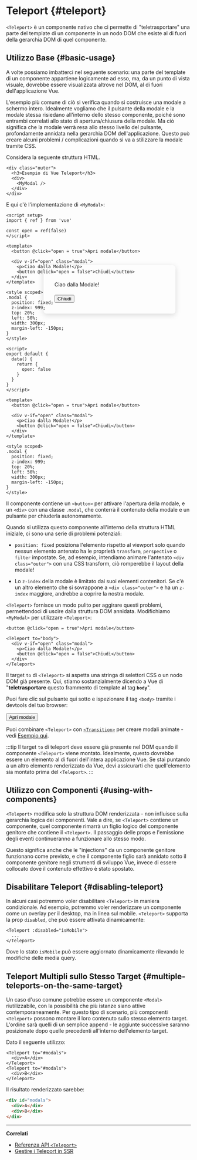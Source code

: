 # Teleport {#teleport}

 <VueSchoolLink href="https://vueschool.io/lessons/vue-3-teleport" title="Lezione gratuita sul Teleport in Vue.js"/>

`<Teleport>` è un componente nativo che ci permette di "teletrasportare" una parte del template di un componente in un nodo DOM che esiste al di fuori della gerarchia DOM di quel componente.

## Utilizzo Base {#basic-usage}

A volte possiamo imbatterci nel seguente scenario: una parte del template di un componente appartiene logicamente ad esso, ma, da un punto di vista visuale, dovrebbe essere visualizzata altrove nel DOM, al di fuori dell'applicazione Vue.

L'esempio più comune di ciò si verifica quando si costruisce una modale a schermo intero. Idealmente vogliamo che il pulsante della modale e la modale stessa risiedano all'interno dello stesso componente, poiché sono entrambi correlati allo stato di apertura/chiusura della modale. Ma ciò significa che la modale verrà resa allo stesso livello del pulsante, profondamente annidata nella gerarchia DOM dell'applicazione. Questo può creare alcuni problemi / complicazioni quando si va a stilizzare la modale tramite CSS.

Considera la seguente struttura HTML.

```vue-html
<div class="outer">
  <h3>Esempio di Vue Teleport</h3>
  <div>
    <MyModal />
  </div>
</div>
```

E qui c'è l'implementazione di `<MyModal>`:

<div class="composition-api">

```vue
<script setup>
import { ref } from 'vue'

const open = ref(false)
</script>

<template>
  <button @click="open = true">Apri modale</button>

  <div v-if="open" class="modal">
    <p>Ciao dalla Modale!</p>
    <button @click="open = false">Chiudi</button>
  </div>
</template>

<style scoped>
.modal {
  position: fixed;
  z-index: 999;
  top: 20%;
  left: 50%;
  width: 300px;
  margin-left: -150px;
}
</style>
```

</div>
<div class="options-api">

```vue
<script>
export default {
  data() {
    return {
      open: false
    }
  }
}
</script>

<template>
  <button @click="open = true">Apri modale</button>

  <div v-if="open" class="modal">
    <p>Ciao dalla Modale!</p>
    <button @click="open = false">Chiudi</button>
  </div>
</template>

<style scoped>
.modal {
  position: fixed;
  z-index: 999;
  top: 20%;
  left: 50%;
  width: 300px;
  margin-left: -150px;
}
</style>
```

</div>

Il componente contiene un `<button>` per attivare l'apertura della modale, e un `<div>` con una classe `.modal`, che conterrà il contenuto della modale e un pulsante per chiuderla autonomamente.

Quando si utilizza questo componente all'interno della struttura HTML iniziale, ci sono una serie di problemi potenziali:

- `position: fixed` posiziona l'elemento rispetto al viewport solo quando nessun elemento antenato ha le proprietà `transform`, `perspective` o `filter` impostate. Se, ad esempio, intendiamo animare l'antenato `<div class="outer">` con una CSS transform, ciò romperebbe il layout della modale!

- Lo `z-index` della modale è limitato dai suoi elementi contenitori. Se c'è un altro elemento che si sovrappone a `<div class="outer">` e ha un `z-index` maggiore, andrebbe a coprire la nostra modale.

`<Teleport>` fornisce un modo pulito per aggirare questi problemi, permettendoci di uscire dalla struttura DOM annidata. Modifichiamo `<MyModal>` per utilizzare `<Teleport>`:

```vue-html{3,8}
<button @click="open = true">Apri modale</button>

<Teleport to="body">
  <div v-if="open" class="modal">
    <p>Ciao dalla Modale!</p>
    <button @click="open = false">Chiudi</button>
  </div>
</Teleport>
```

Il target `to` di `<Teleport>` si aspetta una stringa di selettori CSS o un nodo DOM già presente. Qui, stiamo sostanzialmente dicendo a Vue di "**teletrasportare** questo frammento di template **al** tag **`body`**".

Puoi fare clic sul pulsante qui sotto e ispezionare il tag `<body>` tramite i devtools del tuo browser:

<script setup>
import { ref } from 'vue'
const open = ref(false)
</script>

<div class="demo">
  <button @click="open = true">Apri modale</button>
  <ClientOnly>
    <Teleport to="body">
      <div v-if="open" class="demo modal-demo">
        <p style="margin-bottom:20px">Ciao dalla Modale!</p>
        <button @click="open = false">Chiudi</button>
      </div>
    </Teleport>
  </ClientOnly>
</div>

<style>
.modal-demo {
  position: fixed;
  z-index: 999;
  top: 20%;
  left: 50%;
  width: 300px;
  margin-left: -150px;
  background-color: var(--vt-c-bg);
  padding: 30px;
  border-radius: 8px;
  box-shadow: 0 4px 16px rgba(0, 0, 0, 0.15);
}
</style>

Puoi combinare `<Teleport>` con [`<Transition>`](./transition) per creare modali animate - vedi [Esempio qui](/examples/#modal).

:::tip
Il target `to` di teleport deve essere già presente nel DOM quando il componente `<Teleport>` viene montato. Idealmente, questo dovrebbe essere un elemento al di fuori dell'intera applicazione Vue. Se stai puntando a un altro elemento renderizzato da Vue, devi assicurarti che quell'elemento sia montato prima del `<Teleport>`.
:::

## Utilizzo con Componenti  {#using-with-components}

`<Teleport>` modifica solo la struttura DOM renderizzata - non influisce sulla gerarchia logica dei componenti. Vale a dire, se `<Teleport>` contiene un componente, quel componente rimarrà un figlio logico del componente genitore che contiene il `<Teleport>`. Il passaggio delle props e l'emissione degli eventi continueranno a funzionare allo stesso modo.

Questo significa anche che le "injections" da un componente genitore funzionano come previsto, e che il componente figlio sarà annidato sotto il componente genitore negli strumenti di sviluppo Vue, invece di essere collocato dove il contenuto effettivo è stato spostato.

## Disabilitare Teleport {#disabling-teleport}

In alcuni casi potremmo voler disabilitare `<Teleport>` in maniera condizionale. Ad esempio, potremmo voler renderizzare un componente come un overlay per il desktop, ma in linea sul mobile. `<Teleport>` supporta la prop `disabled`, che può essere attivata dinamicamente:

```vue-html
<Teleport :disabled="isMobile">
  ...
</Teleport>
```

Dove lo stato `isMobile` può essere aggiornato dinamicamente rilevando le modifiche delle media query.

## Teleport Multipli sullo Stesso Target {#multiple-teleports-on-the-same-target}

Un caso d'uso comune potrebbe essere un componente `<Modal>` riutilizzabile, con la possibilità che più istanze siano attive contemporaneamente. Per questo tipo di scenario, più componenti `<Teleport>` possono montare il loro contenuto sullo stesso elemento target. L'ordine sarà quelli di un semplice append - le aggiunte successive saranno posizionate dopo quelle precedenti all'interno dell'elemento target.

Dato il seguente utilizzo:

```vue-html
<Teleport to="#modals">
  <div>A</div>
</Teleport>
<Teleport to="#modals">
  <div>B</div>
</Teleport>
```

Il risultato renderizzato sarebbe:

```html
<div id="modals">
  <div>A</div>
  <div>B</div>
</div>
```

---

**Correlati**

- [Referenza API  `<Teleport>`](/api/built-in-components#teleport)
- [Gestire i Teleport in SSR](/guide/scaling-up/ssr#teleports)

